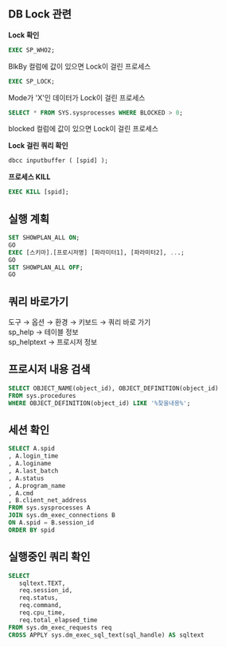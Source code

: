 ## DB Lock 관련
**Lock 확인**
```sql
EXEC SP_WHO2;			
```
BlkBy 컬럼에 값이 있으면 Lock이 걸린 프로세스

```sql
EXEC SP_LOCK;	
```
Mode가 'X'인 데이터가 Lock이 걸린 프로세스				
						
```sql
SELECT * FROM SYS.sysprocesses WHERE BLOCKED > 0;	
```
blocked 컬럼에 값이 있으면 Lock이 걸린 프로세스				
						
**Lock 걸린 쿼리 확인**
```sql
dbcc inputbuffer ( [spid] );
```
						
**프로세스 KILL**
```sql
EXEC KILL [spid];
```

## 실행 계획 ##
```sql
SET SHOWPLAN_ALL ON;
GO
EXEC [스키마].[프로시저명] [파라미터1], [파라미터2], ...;
GO
SET SHOWPLAN_ALL OFF;
GO
```

## 쿼리 바로가기 ##
도구 → 옵션 → 환경 → 키보드 → 쿼리 바로 가기  
sp_help → 테이블 정보  
sp_helptext → 프로시저 정보				
				
## 프로시저 내용 검색 ##
```sql
SELECT OBJECT_NAME(object_id), OBJECT_DEFINITION(object_id)				
FROM sys.procedures
WHERE OBJECT_DEFINITION(object_id) LIKE '%찾을내용%';
```

## 세션 확인 ##
```sql
SELECT A.spid	
, A.login_time	
, A.loginame	
, A.last_batch	
, A.status
, A.program_name	
, A.cmd
, B.client_net_address		
FROM sys.sysprocesses A	
JOIN sys.dm_exec_connections B		
ON A.spid = B.session_id
ORDER BY spid
```

## 실행중인 쿼리 확인 ##
```sql
SELECT				
   sqltext.TEXT,				
   req.session_id,				
   req.status,				
   req.command,				
   req.cpu_time,				
   req.total_elapsed_time				
FROM sys.dm_exec_requests req					
CROSS APPLY sys.dm_exec_sql_text(sql_handle) AS sqltext 					
```

